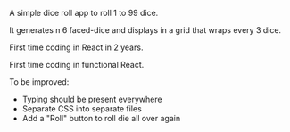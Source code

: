 A simple dice roll app to roll 1 to 99 dice.

It generates n 6 faced-dice and displays in a grid that wraps every 3 dice.

First time coding in React in 2 years.

First time coding in functional React.

To be improved:

- Typing should be present everywhere
- Separate CSS into separate files
- Add a "Roll" button to roll die all over again
